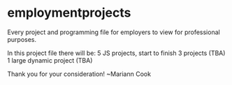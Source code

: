 # employmentprojects
Every project and programming file for employers to view for professional purposes.

In this project file there will be:
5 JS projects, start to finish
3 projects (TBA)
1 large dynamic project (TBA)

Thank you for your consideration!
~Mariann Cook
